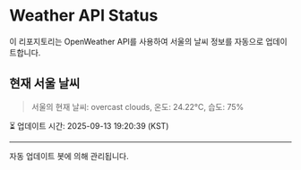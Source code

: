 
# Weather API Status

이 리포지토리는 OpenWeather API를 사용하여 서울의 날씨 정보를 자동으로 업데이트합니다.

## 현재 서울 날씨
> 서울의 현재 날씨: overcast clouds, 온도: 24.22°C, 습도: 75%

⏳ 업데이트 시간: 2025-09-13 19:20:39 (KST)

---
자동 업데이트 봇에 의해 관리됩니다.
